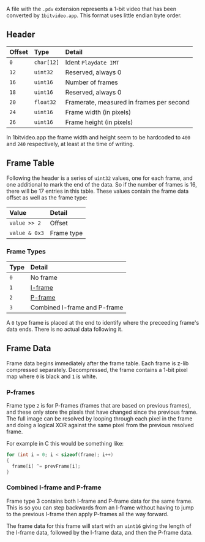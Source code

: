 A file with the `.pdv` extension represents a 1-bit video that has been converted by `1bitvideo.app`. This format uses little endian byte order.

## Header

| Offset | Type     | Detail |
|:-------|:---------|:-------|
| `0`    | `char[12]` | Ident `Playdate IMT` |
| `12`   | `uint32`   | Reserved, always 0  |
| `16`   | `uint16` | Number of frames |
| `18`   | `uint16` | Reserved, always 0 |
| `20`   | `float32` | Framerate, measured in frames per second |
| `24`   | `uint16` | Frame width (in pixels) |
| `26`   | `uint16` | Frame height (in pixels) |

In 1bitvideo.app the frame width and height seem to be hardcoded to `400` and `240` respectively, at least at the time of writing.

## Frame Table

Following the header is a series of `uint32` values, one for each frame, and one additional to mark the end of the data.  So if the number of frames is 16, there will be 17 entries in this table. These values contain the frame data offset as well as the frame type:

| Value | Detail |
|:------|:-------|
| `value >> 2` | Offset |
| `value & 0x3` | Frame type |

### Frame Types

| Type | Detail |
|:-----|:-------|
| `0`  | No frame |
| `1`  | [I-frame](https://en.wikipedia.org/wiki/Video_compression_picture_types) |
| `2`  | [P-frame](https://en.wikipedia.org/wiki/Video_compression_picture_types) |
| `3`  | Combined I-frame and P-frame |

A `0` type frame is placed at the end to identify where the preceeding frame's data ends. There is no actual data following it.

## Frame Data

Frame data begins immediately after the frame table. Each frame is z-lib compressed separately. Decompressed, the frame contains a 1-bit pixel map where `0` is black and `1` is white.

### P-frames

Frame type `2` is for P-frames (frames that are based on previous frames), and these only store the pixels that have changed since the previous frame. The full image can be resolved by looping through each pixel in the frame and doing a logical XOR against the same pixel from the previous resolved frame.

For example in C this would be something like:

```c
for (int i = 0; i < sizeof(frame); i++)
{
  frame[i] ^= prevFrame[i];
}
```

### Combined I-frame and P-frame

Frame type 3 contains both I-frame and P-frame data for the same frame. This is so you can step backwards from an I-frame without having to jump to the previous I-frame then apply P-frames all the way forward. 

The frame data for this frame will start with an `uint16` giving the length of the I-frame data, followed by the I-frame data, and then the P-frame data.
